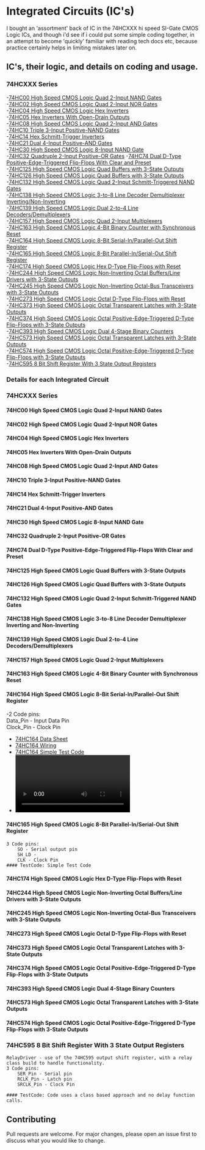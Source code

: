 # Integrated Circuits (IC's)
I bought an 'assortment' back of IC in the 74HCXXX hi speed SI-Gate CMOS Logic ICs, and though i'd see if i could put some simple coding together, in an attempt to become 'quickly' familiar with reading tech docs etc, because practice certainly helps in limiting mistakes later on.

## IC's, their logic, and details on coding and usage.  

### 74HCXXX Series

-[74HC00 High Speed CMOS Logic Quad 2-Input NAND Gates](#74HC00-High-Speed-CMOS-Logic-Quad-2-Input-NAND-Gates)  
-[74HC02 High Speed CMOS Logic Quad 2-Input NOR Gates](#74HC02-High-Speed-CMOS-Logic-Quad-2-Input-NOR-Gates)  
-[74HC04 High Speed CMOS Logic Hex Inverters](#74HC04-High-Speed-CMOS-Logic-Hex-Inverters)  
-[74HC05 Hex Inverters With Open-Drain Outputs](#74HC05-Hex-Inverters-With-Open-Drain-Outputs)  
-[74HC08 High Speed CMOS Logic Quad 2-Input AND Gates](#74HC08-High-Speed-CMOS-Logic-Quad-2-Input-AND-Gates)  
-[74HC10 Triple 3-Input Positive-NAND Gates](#74HC10-Triple-3-Input-Positive-NAND-Gates)  
-[74HC14 Hex Schmitt-Trigger Inverters](#74HC14-Hex-Schmitt-Trigger-Inverters)  
-[74HC21 Dual 4-Input Positive-AND Gates](#74HC21-Dual-4-Input-Positive-AND-Gates)  
-[74HC30 High Speed CMOS Logic 8-Input NAND Gate](#74HC30-High-Speed-CMOS-Logic-8-Input-NAND-Gate)  
-[74HC32 Quadruple 2-Input Positive-OR Gates](#74HC32-Quadruple-2-Input-Positive-OR-Gates) 
-[74HC74 Dual D-Type Positive-Edge-Triggered Flip-Flops With Clear and Preset](#74HC74-Dual-D-Type-Positive-Edge-Triggered-Flip-Flops-With-Clear-and-Preset)  
-[74HC125 High Speed CMOS Logic Quad Buffers with 3-State Outputs](#74HC125-High-Speed-CMOS-Logic-Quad-Buffers-with-3-State-Outputs)  
-[74HC126 High Speed CMOS Logic Quad Buffers with 3-State Outputs](#74HC126-High-Speed-CMOS-Logic-Quad-Buffers-with-3-State-Outputs)  
-[74HC132 High Speed CMOS Logic Quad 2-Input Schmitt-Triggered NAND Gates](#74hc132-high-speed-cmos-logic-quad-2-input-schmitt-triggered-nand-gates)  
-[74HC138 High Speed CMOS Logic 3-to-8 Line Decoder Demultiplexer Inverting/Non-Inverting](#74hc138-high-speed-cmos-logic-3-to-8-line-decoder-demultiplexer-inverting-non-inverting)  
-[74HC139 High Speed CMOS Logic Dual 2-to-4 Line Decoders/Demultiplexers](#74HC139-High-Speed-CMOS-Logic-Dual-2-to-4-Line-Decoders/Demultiplexers)  
-[74HC157 High Speed CMOS Logic Quad 2-Input Multiplexers](#74HC157-High-Speed-CMOS-Logic-Quad-2-Input-Multiplexers)  
-[74HC163 High Speed CMOS Logic 4-Bit Binary Counter with Synchronous Reset](#74HC163-High-Speed-CMOS-Logic-4-Bit-Binary-Counter-with-Synchronous-Reset)  
-[74HC164 High Speed CMOS Logic 8-Bit Serial-In/Parallel-Out Shift Register](#74hc164-high-speed-cmos-logic-8-bit-serial-in-parallel-out-shift-register)  
-[74HC165 High Speed CMOS Logic 8-Bit Parallel-In/Serial-Out Shift Register](#74hc165-high-speed-cmos-logic-8-bit-parallel-in-serial-out-shift-register)  
-[74HC174 High Speed CMOS Logic Hex D-Type Flip-Flops with Reset](#74HC174-High-Speed-CMOS-Logic-Hex-D-Type-Flip-Flops-with-Reset)  
-[74HC244 High Speed CMOS Logic Non-Inverting Octal Buffers/Line Drivers with 3-State Outputs](#74HC244-High-Speed-CMOS-Logic-Non-Inverting-Octal-Buffers-Line-Drivers-with-3-State-Outputs)  
-[74HC245 High Speed CMOS Logic Non-Inverting Octal-Bus Transceivers with 3-State Outputs](#74HC245-High-Speed-CMOS-Logic-Non-Inverting-Octal-Bus-Transceivers-with-3-State-Outputs)  
-[74HC273 High Speed CMOS Logic Octal D-Type Flip-Flops with Reset](#74HC273-High-Speed-CMOS-Logic-Octal-D-Type-Flip-Flops-with-Reset)  
-[74HC373 High Speed CMOS Logic Octal Transparent Latches with 3-State Outputs](#74HC373-High-Speed-CMOS-Logic-Octal-Transparent-Latches-with-3-State-Outputs)  
-[74HC374 High Speed CMOS Logic Octal Positive-Edge-Triggered D-Type Flip-Flops with 3-State Outputs](#74HC374-High-Speed-CMOS-Logic-Octal-Positive-Edge-Triggered-D-Type-Flip-Flops-with-3-State-Outputs)  
-[74HC393 High Speed CMOS Logic Dual 4-Stage Binary Counters](#74HC393-High-Speed-CMOS-Logic-Dual-4-Stage-Binary-Counters)  
-[74HC573 High Speed CMOS Logic Octal Transparent Latches with 3-State Outputs](#74HC573-High-Speed-CMOS-Logic-Octal-Transparent-Latches-with-3-State-Outputs)  
-[74HC574 High Speed CMOS Logic Octal Positive-Edge-Triggered D-Type Flip-Flops with 3-State Outputs](#74HC574-High-Speed-CMOS-Logic-Octal-Positive-Edge-Triggered-D-Type-Flip-Flops-with-3-State-Outputs)  
-[74HC595 8 Bit Shift Register With 3 State Output Registers](#74hc595-8-bit-shift-register-with-3-state-output-registers)  

### Details for each Integrated Circuit

### 74HCXXX Series

#### 74HC00 High Speed CMOS Logic Quad 2-Input NAND Gates

#### 74HC02 High Speed CMOS Logic Quad 2-Input NOR Gates

#### 74HC04 High Speed CMOS Logic Hex Inverters

#### 74HC05 Hex Inverters With Open-Drain Outputs

#### 74HC08 High Speed CMOS Logic Quad 2-Input AND Gates

#### 74HC10 Triple 3-Input Positive-NAND Gates

#### 74HC14 Hex Schmitt-Trigger Inverters

#### 74HC21 Dual 4-Input Positive-AND Gates

#### 74HC30 High Speed CMOS Logic 8-Input NAND Gate

#### 74HC32 Quadruple 2-Input Positive-OR Gates

#### 74HC74 Dual D-Type Positive-Edge-Triggered Flip-Flops With Clear and Preset

#### 74HC125 High Speed CMOS Logic Quad Buffers with 3-State Outputs

#### 74HC126 High Speed CMOS Logic Quad Buffers with 3-State Outputs

#### 74HC132 High Speed CMOS Logic Quad 2-Input Schmitt-Triggered NAND Gates

#### 74HC138 High Speed CMOS Logic 3-to-8 Line Decoder Demultiplexer Inverting and Non-Inverting

#### 74HC139 High Speed CMOS Logic Dual 2-to-4 Line Decoders/Demultiplexers

#### 74HC157 High Speed CMOS Logic Quad 2-Input Multiplexers

#### 74HC163 High Speed CMOS Logic 4-Bit Binary Counter with Synchronous Reset

#### 74HC164 High Speed CMOS Logic 8-Bit Serial-In/Parallel-Out Shift Register

-2 Code pins:  
    Data_Pin - Input Data Pin  
    Clock_Pin - Clock Pin  
- [74HC164 Data Sheet](http://www.ti.com/lit/ds/symlink/sn74hc164.pdf)
- [74HC164 Wiring](74HC164/wiring.png)  
- [74HC164 Simple Test Code](./74HC164/74HC164.ino)  
- ![74HC164 Test Video](74HC164/74HC164.mp4)  

#### 74HC165 High Speed CMOS Logic 8-Bit Parallel-In/Serial-Out Shift Register

    3 Code pins:
        SO - Serial output pin
        SH_LD - 
        CLK - Clock Pin
    #### TestCode: Simple Test Code

#### 74HC174 High Speed CMOS Logic Hex D-Type Flip-Flops with Reset

#### 74HC244 High Speed CMOS Logic Non-Inverting Octal Buffers/Line Drivers with 3-State Outputs

#### 74HC245 High Speed CMOS Logic Non-Inverting Octal-Bus Transceivers with 3-State Outputs

#### 74HC273 High Speed CMOS Logic Octal D-Type Flip-Flops with Reset

#### 74HC373 High Speed CMOS Logic Octal Transparent Latches with 3-State Outputs

#### 74HC374 High Speed CMOS Logic Octal Positive-Edge-Triggered D-Type Flip-Flops with 3-State Outputs

#### 74HC393 High Speed CMOS Logic Dual 4-Stage Binary Counters

#### 74HC573 High Speed CMOS Logic Octal Transparent Latches with 3-State Outputs

#### 74HC574 High Speed CMOS Logic Octal Positive-Edge-Triggered D-Type Flip-Flops with 3-State Outputs

### 74HC595 8 Bit Shift Register With 3 State Output Registers
    RelayDriver - use of the 74HC595 output shift register, with a relay class build to handle functionality.
    3 Code pins:
        SER_Pin - Serial pin
        RCLK_Pin - Latch pin
        SRCLK_Pin - Clock Pin

    #### TestCode: Code uses a class based approach and no delay function calls.

## Contributing
Pull requests are welcome. For major changes, please open an issue first to discuss what you would like to change.
